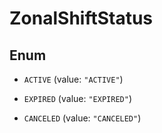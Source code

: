 

# ZonalShiftStatus

## Enum


* `ACTIVE` (value: `"ACTIVE"`)

* `EXPIRED` (value: `"EXPIRED"`)

* `CANCELED` (value: `"CANCELED"`)



